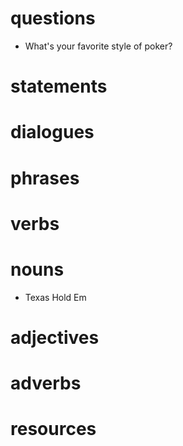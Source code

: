 # questions
- What's your favorite style of poker?
# statements

# dialogues

# phrases

# verbs

# nouns
- Texas Hold Em
# adjectives

# adverbs

# resources
